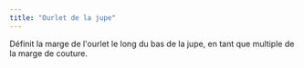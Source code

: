 ```yaml
---
title: "Ourlet de la jupe"
---
```


Définit la marge de l'ourlet le long du bas de la jupe, en tant que multiple de la marge de couture.
